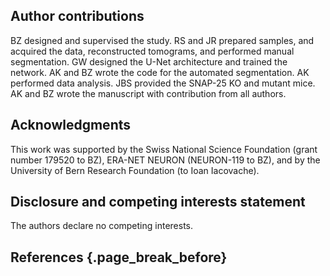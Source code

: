 ## Author contributions
BZ designed and supervised the study. 
RS and JR prepared samples, and acquired the data, reconstructed tomograms, and performed manual segmentation. 
GW designed the U-Net architecture and trained the network. 
AK and BZ wrote the code for the automated segmentation.
AK performed data analysis.
JBS provided the SNAP-25 KO and mutant mice.
AK and BZ wrote the manuscript with contribution from all authors.

## Acknowledgments
This work was supported by the Swiss National Science Foundation (grant number 179520 to BZ), ERA-NET NEURON (NEURON-119 to BZ), and by the University of Bern Research Foundation  (to Ioan Iacovache). 

## Disclosure and competing interests statement
The authors declare no competing interests.

## References {.page_break_before}

<!-- Explicitly insert bibliography here -->
<div id="refs"></div>
